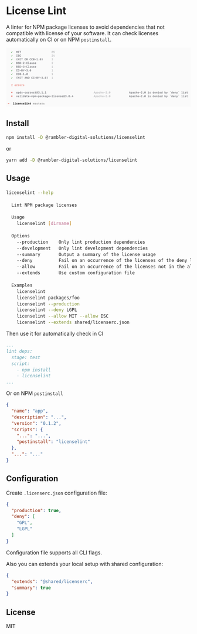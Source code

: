 # License Lint

A linter for NPM package licenses to avoid dependencies that not compatible with license of your software. It can check licenses automatically on CI or on NPM `postinstall`.

![](./screenshot.png)

## Install

```sh
npm install -D @rambler-digital-solutions/licenselint
```

or 

```sh
yarn add -D @rambler-digital-solutions/licenselint
```

## Usage

```sh
licenselint --help

  Lint NPM package licenses

  Usage
    licenselint [dirname]

  Options
    --production    Only lint production dependencies
    --development   Only lint development dependencies
    --summary       Output a summary of the license usage
    --deny          Fail on an occurrence of the licenses of the deny list
    --allow         Fail on an occurrence of the licenses not in the allow list
    --extends       Use custom configuration file

  Examples
    licenselint
    licenselint packages/foo
    licenselint --production
    licenselint --deny LGPL
    licenselint --allow MIT --allow ISC
    licenselint --extends shared/licenserc.json
```

Then use it for automatically check in CI

```yaml
...
lint deps:
  stage: test
  script:
    - npm install
    - licenselint
...
```

Or on NPM `postinstall`

```json
{
  "name": "app",
  "description": "...",
  "version": "0.1.2",
  "scripts": {
    "...": "...",
    "postinstall": "licenselint"
  },
  "...": "..."
}
```

## Configuration

Create `.licenserc.json` configuration file:

```json
{
  "production": true,
  "deny": [
    "GPL",
    "LGPL"
  ]
}
```

Configuration file supports all CLI flags.

Also you can extends your local setup with shared configuration:

```json
{
  "extends": "@shared/licenserc",
  "summary": true
}
```

## License

MIT
